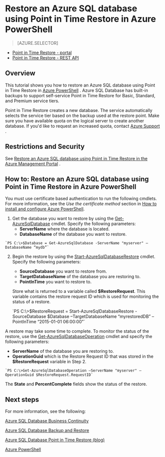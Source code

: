 <properties 
   pageTitle="Restore an Azure SQL database using Point in Time Restore in Azure PowerShell" 
   description="Point in Time Restore, Windows Azure SQL Database, restore database, recover database, Azure PowerShell" 
   services="sql-database" 
   documentationCenter="" 
   authors="elfisher" 
   manager="jeffreyg" 
   editor="v-romcal"/>

<tags
	ms.service="sql-database"
	ms.date="10/08/2015"
	wacn.date=""/>

# Restore an Azure SQL database using Point in Time Restore in Azure PowerShell

> [AZURE.SELECTOR]
- [Point in Time Restore - portal](/documentation/articles/sql-database-point-in-time-restore-tutorial-management-portal)
- [Point in Time Restore - REST API](/documentation/articles/sql-database-point-in-time-restore-tutorial-rest) 

## Overview

This tutorial shows you how to restore an Azure SQL database using Point in Time Restore in [Azure <!-- deleted by customization PowerShell](/documentation/articles/powershell-install-configure) --><!-- keep by customization: begin --> PowerShell](/documentation/articles/install-configure-powershell) <!-- keep by customization: end -->. Azure SQL Database has built-in backups to support self-service Point in Time Restore for Basic, Standard, and Premium service tiers.

Point in Time Restore creates a new database. The service automatically selects the service tier based on the backup used at the restore point. Make sure you have available quota on the logical server to create another database. If you'd like to request an increased quota, contact [Azure <!-- deleted by customization Support](http://azure.microsoft.com/support/options/) --><!-- keep by customization: begin --> Support](/support/contact/) <!-- keep by customization: end -->.

## Restrictions and Security

See [Restore an Azure SQL database using Point in Time Restore in the Azure Management <!-- deleted by customization Portal](/documentation/articles/sql-database-point-in-time-restore-tutorial-management-portal) --><!-- keep by customization: begin --> Portal](/documentation/articles/sql-database-point-in-time-restore-tutorial-management-portal/) <!-- keep by customization: end -->.

## How to: Restore an Azure SQL database using Point in Time Restore in Azure PowerShell

<!-- deleted by customization
> [AZURE.VIDEO restore-a-sql-database-using-point-in-time-restore-with-microsoft-azure-powershell]

You must use certificate based authentication to run the following cmdlets. For more information, see the *Use the certificate method* section in [How to install and configure Azure PowerShell](/documentation/articles/powershell-install-configure#use-the-certificate-method).

> [AZURE.IMPORTANT] This article contains commands for versions of Azure PowerShell up to *but not including* versions 1.0 and later. You can check your version of Azure PowerShell with the **Get-Module azure | format-table version** command.
-->
<!-- keep by customization: begin -->
<!--<iframe src="http://channel9.msdn.com/Blogs/Windows-Azure/Restore-a-SQL-Database-Using-Point-in-Time-Restore-With-Microsoft-Azure-PowerShell/player" width="960" height="540" allowFullScreen frameBorder="0"></iframe>-->

You must use certificate based authentication to run the following cmdlets. For more information, see the *Use the certificate method* section in [How to install and configure Azure PowerShell](/documentation/articles/install-configure-powershell/#use-the-certificate-method).
<!-- keep by customization: end -->

1. Get the database you want to restore by using the [Get-AzureSqlDatabase](http://msdn.microsoft.com/zh-cn/library/azure/dn546735.aspx) cmdlet. Specify the following parameters:
	* **ServerName** where the database is located.
	* **DatabaseName** of the database you want to restore.	

<!-- deleted by customization
	`$Database = Get-AzureSqlDatabase -ServerName "myserver" –DatabaseName “mydb”`
-->
<!-- keep by customization: begin -->
	`PS C:\>$Database = Get-AzureSqlDatabase -ServerName "myserver" –DatabaseName “mydb”`
<!-- keep by customization: end -->

2. Begin the restore by using the [Start-AzureSqlDatabaseRestore](http://msdn.microsoft.com/zh-cn/library/azure/dn720218.aspx) cmdlet. Specify the following parameters:	
	* **SourceDatabase** you want to restore from.
	* **TargetDatabaseName** of the database you are restoring to.
	* **PointInTime** you want to restore to.

	Store what is returned to a variable called **$RestoreRequest**. This variable contains the restore request ID which is used for monitoring the status of a restore. 

	<!-- deleted by customization `$RestoreRequest --><!-- keep by customization: begin --> `PS C:\>$RestoreRequest <!-- keep by customization: end --> = Start-AzureSqlDatabaseRestore -SourceDatabase $Database –TargetDatabaseName “myrestoredDB” –PointInTime “2015-01-01 06:00:00”`

A restore may take some time to complete. To monitor the status of the restore, use the [Get-AzureSqlDatabaseOperation](http://msdn.microsoft.com/zh-cn/library/azure/dn546738.aspx) cmdlet and specify the following parameters:

* **ServerName** of the database you are restoring to.
* **OperationGuid** which is the Restore Request ID that was stored in the **$RestoreRequest** variable in Step 2.

<!-- deleted by customization
	`Get-AzureSqlDatabaseOperation –ServerName "myserver" –OperationGuid $RestoreRequest.RequestID`
-->
<!-- keep by customization: begin -->
	`PS C:\>Get-AzureSqlDatabaseOperation –ServerName "myserver" –OperationGuid $RestoreRequest.RequestID`
<!-- keep by customization: end -->

The **State** and **PercentComplete** fields show the status of the restore. 

## Next steps

For more information, see the following:  

<!-- deleted by customization
[Azure SQL Database Business Continuity](/documentation/articles/sql-database-business-continuity)
-->
<!-- keep by customization: begin -->
[Azure SQL Database Business Continuity](http://msdn.microsoft.com/zh-cn/library/azure/hh852669.aspx)

[Azure SQL Database Backup and Restore](http://msdn.microsoft.com/zh-cn/library/azure/jj650016.aspx)
<!-- keep by customization: end -->

[Azure SQL Database Point in Time Restore (blog)](http://azure.microsoft.com/blog/2014/10/01/azure-sql-database-point-in-time-restore/)

[Azure PowerShell](https://msdn.microsoft.com/zh-cn/library/azure/jj156055.aspx)